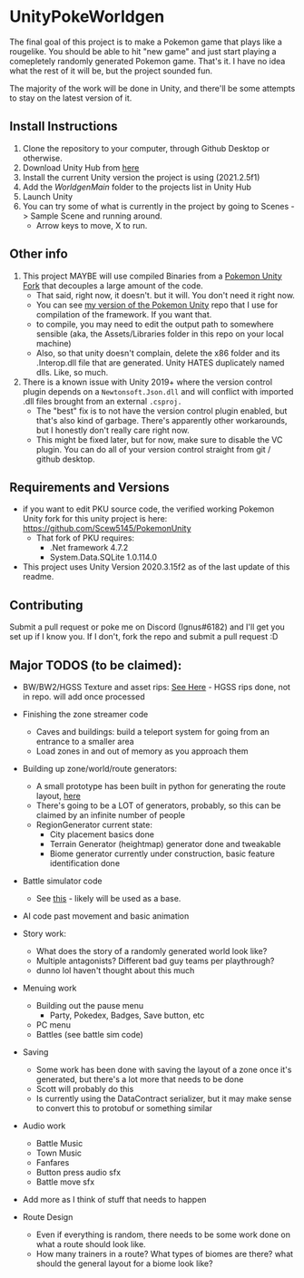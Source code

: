 # UnityPokeWorldgen

The final goal of this project is to make a Pokemon game that plays like a rougelike. You should be able to hit "new game" and just start playing a comepletely randomly generated Pokemon game. That's it. I have no idea what the rest of it will be, but the project sounded fun. 

The majority of the work will be done in Unity, and there'll be some attempts to stay on the latest version of it. 

## Install Instructions

1. Clone the repository to your computer, through Github Desktop or otherwise.
2. Download Unity Hub from [here](https://unity3d.com/get-unity/download)
3. Install the current Unity version the project is using (2021.2.5f1) 
4. Add the _WorldgenMain_ folder to the projects list in Unity Hub
5. Launch Unity
6. You can try some of what is currently in the project by going to Scenes -> Sample Scene and running around.
    *  Arrow keys to move, X to run.

## Other info

1. This project MAYBE will use compiled Binaries from a [Pokemon Unity Fork](https://github.com/herbertmilhomme/PokemonUnity/tree/TestProject) that decouples a large amount of the code.
    * That said, right now, it doesn't. but it will. You don't need it right now.
    * You can see [my version of the Pokemon Unity](https://github.com/Scew5145/PokemonUnity) repo that I use for compilation of the framework. If you want that.
    * to compile, you may need to edit the output path to somewhere sensible (aka, the Assets/Libraries folder in this repo on your local machine)
    * Also, so that unity doesn't complain, delete the x86 folder and its .Interop.dll file that are generated. Unity HATES duplicately named dlls. Like, so much.
2. There is a known issue with Unity 2019+ where the version control plugin depends on a `Newtonsoft.Json.dll` and will conflict with imported .dll files brought from an external `.csproj.`
    * The "best" fix is to not have the version control plugin enabled, but that's also kind of garbage. There's apparently other workarounds, but I honestly don't really care right now.
    * This might be fixed later, but for now, make sure to disable the VC plugin. You can do all of your version control straight from git / github desktop.

## Requirements and Versions

* if you want to edit PKU source code, the verified working  Pokemon Unity fork for this unity project is here: https://github.com/Scew5145/PokemonUnity
  * That fork of PKU requires:
    * .Net framework 4.7.2
    * System.Data.SQLite 1.0.114.0
* This project uses Unity Version 2020.3.15f2 as of the last update of this readme.

## Contributing

Submit a pull request or poke me on Discord (Ignus#6182) and I'll get you set up if I know you. If I don't, fork the repo and submit a pull request :D


## Major TODOS (to be claimed):

* BW/BW2/HGSS Texture and asset rips: [See Here](https://www.pokecommunity.com/showthread.php?t=357039) - HGSS rips done, not in repo. will add once processed
* Finishing the zone streamer code
    * Caves and buildings: build a teleport system for going from an entrance to a smaller area
    * Load zones in and out of memory as you approach them
* Building up zone/world/route generators:
    * A small prototype has been built in python for generating the route layout, [here](https://github.com/Scew5145/RandpokeWorldgen/blob/main/worldgen_main.py)
    * There's going to be a LOT of generators, probably, so this can be claimed by an infinite number of people
    * RegionGenerator current state:
       * City placement basics done
       * Terrain Generator (heightmap) generator done and tweakable
       * Biome generator currently under construction, basic feature identification done
* Battle simulator code
   * See [this](https://github.com/AJ2O/pbs-unity) - likely will be used as a base. 
* AI code past movement and basic animation
* Story work: 
    * What does the story of a randomly generated world look like?
    * Multiple antagonists? Different bad guy teams per playthrough?
    * dunno lol haven't thought about this much
* Menuing work
    * Building out the pause menu
        * Party, Pokedex, Badges, Save button, etc
    * PC menu
    * Battles (see battle sim code)

* Saving
    * Some work has been done with saving the layout of a zone once it's generated, but there's a lot more that needs to be done
    * Scott will probably do this
    * Is currently using the DataContract serializer, but it may make sense to convert this to protobuf or something similar
* Audio work
    * Battle Music
    * Town Music
    * Fanfares
    * Button press audio sfx
    * Battle move sfx
* Add more as I think of stuff that needs to happen
* Route Design
    * Even if everything is random, there needs to be some work done on what a route should look like.
    * How many trainers in a route? What types of biomes are there? what should the general layout for a biome look like?
